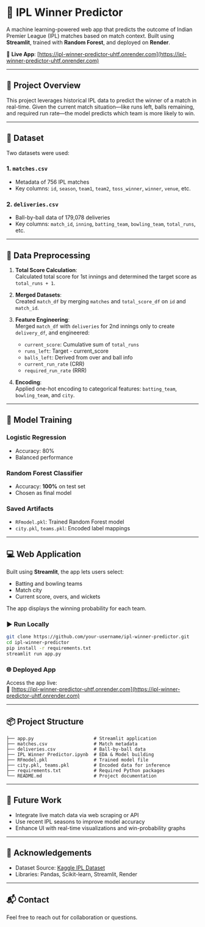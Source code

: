 
# 🏏 IPL Winner Predictor

A machine learning-powered web app that predicts the outcome of Indian Premier League (IPL) matches based on match context. Built using **Streamlit**, trained with **Random Forest**, and deployed on **Render**.

🔗 **Live App**: [https://ipl-winner-predictor-uhtf.onrender.com](https://ipl-winner-predictor-uhtf.onrender.com)

---

## 📌 Project Overview

This project leverages historical IPL data to predict the winner of a match in real-time. Given the current match situation—like runs left, balls remaining, and required run rate—the model predicts which team is more likely to win.

---

## 📁 Dataset

Two datasets were used:

### 1. `matches.csv`
- Metadata of 756 IPL matches
- Key columns: `id`, `season`, `team1`, `team2`, `toss_winner`, `winner`, `venue`, etc.

### 2. `deliveries.csv`
- Ball-by-ball data of 179,078 deliveries
- Key columns: `match_id`, `inning`, `batting_team`, `bowling_team`, `total_runs`, etc.

---

## 🧹 Data Preprocessing

1. **Total Score Calculation**:  
   Calculated total score for 1st innings and determined the target score as `total_runs + 1`.

2. **Merged Datasets**:  
   Created `match_df` by merging `matches` and `total_score_df` on `id` and `match_id`.

3. **Feature Engineering**:  
   Merged `match_df` with `deliveries` for 2nd innings only to create `delivery_df`, and engineered:
   - `current_score`: Cumulative sum of `total_runs`
   - `runs_left`: Target - current_score
   - `balls_left`: Derived from over and ball info
   - `current_run_rate` (CRR)
   - `required_run_rate` (RRR)

4. **Encoding**:  
   Applied one-hot encoding to categorical features: `batting_team`, `bowling_team`, and `city`.

---

## 🤖 Model Training

### Logistic Regression
- Accuracy: 80%
- Balanced performance

### Random Forest Classifier
- Accuracy: **100%** on test set
- Chosen as final model

### Saved Artifacts
- `RFmodel.pkl`: Trained Random Forest model
- `city.pkl`, `teams.pkl`: Encoded label mappings

---

## 💻 Web Application

Built using **Streamlit**, the app lets users select:
- Batting and bowling teams
- Match city
- Current score, overs, and wickets

The app displays the winning probability for each team.

### ▶️ Run Locally

```bash
git clone https://github.com/your-username/ipl-winner-predictor.git
cd ipl-winner-predictor
pip install -r requirements.txt
streamlit run app.py
```

### 🌐 Deployed App
Access the app live:  
🔗 [https://ipl-winner-predictor-uhtf.onrender.com](https://ipl-winner-predictor-uhtf.onrender.com)

---

## 📦 Project Structure

```
├── app.py                      # Streamlit application
├── matches.csv                 # Match metadata
├── deliveries.csv              # Ball-by-ball data
├── IPL Winner Predictor.ipynb  # EDA & Model building
├── RFmodel.pkl                 # Trained model file
├── city.pkl, teams.pkl         # Encoded data for inference
├── requirements.txt            # Required Python packages
└── README.md                   # Project documentation
```

---

## 🚀 Future Work

- Integrate live match data via web scraping or API
- Use recent IPL seasons to improve model accuracy
- Enhance UI with real-time visualizations and win-probability graphs

---

## 🙏 Acknowledgements

- Dataset Source: [Kaggle IPL Dataset]([https://www.kaggle.com/datasets](https://www.kaggle.com/datasets/haroon669/ipl-matches-and-deliveries-dataset))
- Libraries: Pandas, Scikit-learn, Streamlit, Render

---

## 📬 Contact

Feel free to reach out for collaboration or questions.
